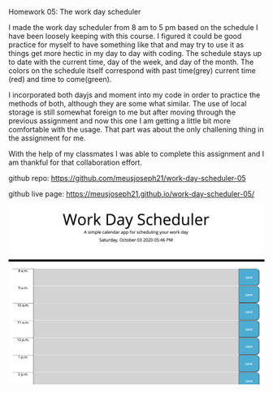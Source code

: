 Homework 05: The work day scheduler

I made the work day scheduler from 8 am to 5 pm based on the schedule I have been loosely keeping with this course. I figured it could be good practice for myself to have something like that and may try to use it as things get more hectic in my day to day with coding. The schedule stays up to date with the current time, day of the week, and day of the month. The colors on the schedule itself correspond with past time(grey) current time (red) and time to come(green). 

I incorporated both dayjs and moment into my code in order to practice the methods of both, although they are some what similar. The use of local storage is still somewhat foreign to me but after moving through the previous assignment and now this one I am getting a little bit more comfortable with the usage. That part was about the only challening thing in the assignment for me.

With the help of my classmates I was able to complete this assignment and I am thankful for that collaboration effort. 

github repo: https://github.com/meusjoseph21/work-day-scheduler-05

github live page: https://meusjoseph21.github.io/work-day-scheduler-05/

<img src = "./Assets/screenshot.png">
